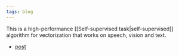```yaml
---
tags: blog
---
```

This is a high-performance [[Self-supervised task|self-supervised]] algorithm for vectorization that works on speech, vision and text.

- [post](https://ai.facebook.com/blog/the-first-high-performance-self-supervised-algorithm-that-works-for-speech-vision-and-text/)
